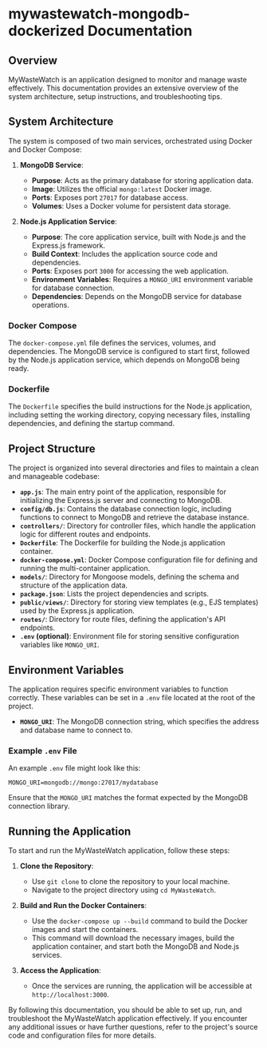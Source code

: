 # mywastewatch-mongodb-dockerized Documentation

## Overview
MyWasteWatch is an application designed to monitor and manage waste effectively. This documentation provides an extensive overview of the system architecture, setup instructions, and troubleshooting tips.

## System Architecture
The system is composed of two main services, orchestrated using Docker and Docker Compose:

1. **MongoDB Service**: 
   - **Purpose**: Acts as the primary database for storing application data.
   - **Image**: Utilizes the official `mongo:latest` Docker image.
   - **Ports**: Exposes port `27017` for database access.
   - **Volumes**: Uses a Docker volume for persistent data storage.

2. **Node.js Application Service**:
   - **Purpose**: The core application service, built with Node.js and the Express.js framework.
   - **Build Context**: Includes the application source code and dependencies.
   - **Ports**: Exposes port `3000` for accessing the web application.
   - **Environment Variables**: Requires a `MONGO_URI` environment variable for database connection.
   - **Dependencies**: Depends on the MongoDB service for database operations.

### Docker Compose
The `docker-compose.yml` file defines the services, volumes, and dependencies. The MongoDB service is configured to start first, followed by the Node.js application service, which depends on MongoDB being ready.

### Dockerfile
The `Dockerfile` specifies the build instructions for the Node.js application, including setting the working directory, copying necessary files, installing dependencies, and defining the startup command.

## Project Structure
The project is organized into several directories and files to maintain a clean and manageable codebase:

- **`app.js`**: The main entry point of the application, responsible for initializing the Express.js server and connecting to MongoDB.
- **`config/db.js`**: Contains the database connection logic, including functions to connect to MongoDB and retrieve the database instance.
- **`controllers/`**: Directory for controller files, which handle the application logic for different routes and endpoints.
- **`Dockerfile`**: The Dockerfile for building the Node.js application container.
- **`docker-compose.yml`**: Docker Compose configuration file for defining and running the multi-container application.
- **`models/`**: Directory for Mongoose models, defining the schema and structure of the application data.
- **`package.json`**: Lists the project dependencies and scripts.
- **`public/views/`**: Directory for storing view templates (e.g., EJS templates) used by the Express.js application.
- **`routes/`**: Directory for route files, defining the application's API endpoints.
- **`.env` (optional)**: Environment file for storing sensitive configuration variables like `MONGO_URI`.

## Environment Variables
The application requires specific environment variables to function correctly. These variables can be set in a `.env` file located at the root of the project. 

- **`MONGO_URI`**: The MongoDB connection string, which specifies the address and database name to connect to.

### Example `.env` File
An example `.env` file might look like this:
```
MONGO_URI=mongodb://mongo:27017/mydatabase
```
Ensure that the `MONGO_URI` matches the format expected by the MongoDB connection library.

## Running the Application
To start and run the MyWasteWatch application, follow these steps:

1. **Clone the Repository**:
   - Use `git clone` to clone the repository to your local machine.
   - Navigate to the project directory using `cd MyWasteWatch`.

2. **Build and Run the Docker Containers**:
   - Use the `docker-compose up --build` command to build the Docker images and start the containers.
   - This command will download the necessary images, build the application container, and start both the MongoDB and Node.js services.

3. **Access the Application**:
   - Once the services are running, the application will be accessible at `http://localhost:3000`.


By following this documentation, you should be able to set up, run, and troubleshoot the MyWasteWatch application effectively. If you encounter any additional issues or have further questions, refer to the project's source code and configuration files for more details.
